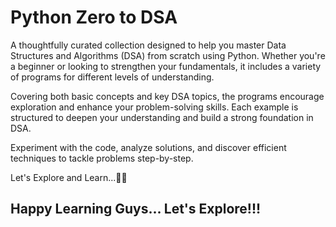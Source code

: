 # Python Zero to DSA

A thoughtfully curated collection designed to help you master Data Structures and Algorithms (DSA) from scratch using Python. Whether you're a beginner or looking to strengthen your fundamentals, it includes a variety of programs for different levels of understanding. 



Covering both basic concepts and key DSA topics, the programs encourage exploration and enhance your problem-solving skills. Each example is structured to deepen your understanding and build a strong foundation in DSA.





Experiment with the code, analyze solutions, and discover efficient techniques to tackle problems step-by-step.
 
Let's Explore and Learn...✌🏻




## Happy Learning Guys... Let's Explore!!! 

